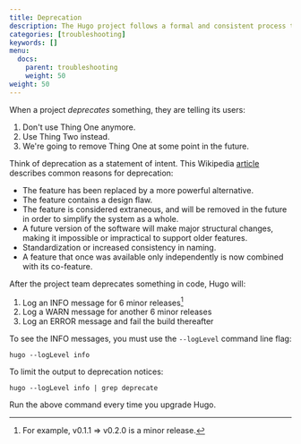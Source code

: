 ```yaml
---
title: Deprecation
description: The Hugo project follows a formal and consistent process to deprecate functions, methods, and configuration settings.
categories: [troubleshooting]
keywords: []
menu:
  docs:
    parent: troubleshooting
    weight: 50
weight: 50
---
```


When a project _deprecates_ something, they are telling its users:

1. Don't use Thing One anymore.
2. Use Thing Two instead.
3. We're going to remove Thing One at some point in the future.

[article]: https://en.wikipedia.org/wiki/Deprecation

Think of deprecation as a statement of intent. This Wikipedia [article] describes common reasons for deprecation:

- The feature has been replaced by a more powerful alternative.
- The feature contains a design flaw.
- The feature is considered extraneous, and will be removed in the future in order to simplify the system as a whole.
- A future version of the software will make major structural changes, making it impossible or impractical to support older features.
- Standardization or increased consistency in naming.
- A feature that once was available only independently is now combined with its co-feature.

After the project team deprecates something in code, Hugo will:

1. Log an INFO message for 6 minor releases[^1]
2. Log a WARN message for another 6 minor releases
3. Log an ERROR message and fail the build thereafter

To see the INFO messages, you must use the `--logLevel` command line flag:

```text
hugo --logLevel info
```

To limit the output to deprecation notices:

```text
hugo --logLevel info | grep deprecate
```

Run the above command every time you upgrade Hugo.

[^1]: For example, v0.1.1 => v0.2.0 is a minor release.
